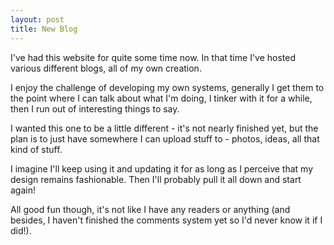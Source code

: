 ```yaml
---
layout: post
title: New Blog
---
```


I've had this website for quite some time now. In that time I've hosted various different blogs, all of my own creation.

I enjoy the challenge of developing my own systems, generally I get them to the point where I can talk about what I'm doing, I tinker with it for a while, then I run out of interesting things to say.

I wanted this one to be a little different - it's not nearly finished yet, but the plan is to just have somewhere I can upload stuff to - photos, ideas, all that kind of stuff.

I imagine I'll keep using it and updating it for as long as I perceive that my design remains fashionable. Then I'll probably pull it all down and start again!

All good fun though, it's not like I have any readers or anything (and besides, I haven't finished the comments system yet so I'd never know it if I did!).